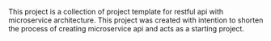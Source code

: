 This project is a collection of project template for restful api with microservice architecture.
This project was created with intention to shorten the process of creating microservice api and acts as a starting project.
